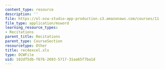 ```yaml
---
content_type: resource
description: ''
file: https://ol-ocw-studio-app-production.s3.amazonaws.com/courses/11-204-planning-communications-and-digital-media-fall-2004/102df5dbf6762693571731aa65f7ba1d_rec4excel.xls
file_type: application/msword
learning_resource_types:
- Recitations
parent_title: Recitations
parent_type: CourseSection
resourcetype: Other
title: rec4excel.xls
type: OCWFile
uid: 102df5db-f676-2693-5717-31aa65f7ba1d
---
```

